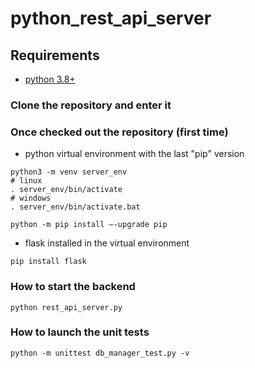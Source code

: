 # python_rest_api_server
## Requirements
* [python 3.8+](https://www.python.org/downloads/release/python-380/)

### Clone the repository and enter it

### Once checked out the repository (first time)
* python virtual environment with the last "pip" version
```
python3 -m venv server_env
# linux
. server_env/bin/activate
# windows
. server_env/bin/activate.bat

python -m pip install –-upgrade pip
```
* flask installed in the virtual environment
```
pip install flask
```

### How to start the backend
```
python rest_api_server.py
```

### How to launch the unit tests
```
python -m unittest db_manager_test.py -v
```
